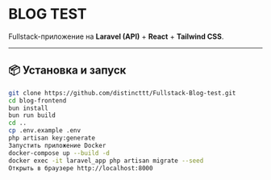 # BLOG TEST

Fullstack-приложение на **Laravel (API)** + **React** + **Tailwind CSS**.

---

## 📦 Установка и запуск

```bash
git clone https://github.com/distincttt/Fullstack-Blog-test.git
cd blog-frontend
bun install
bun run build
cd ..
cp .env.example .env
php artisan key:generate
Запустить приложение Docker
docker-compose up --build -d
docker exec -it laravel_app php artisan migrate --seed
Открыть в браузере http://localhost:8000
```
